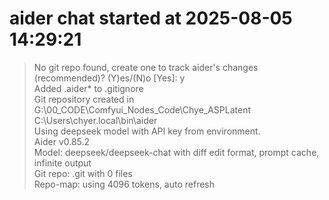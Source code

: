 
# aider chat started at 2025-08-05 14:29:21

> No git repo found, create one to track aider's changes (recommended)? (Y)es/(N)o [Yes]: y  
> Added .aider* to .gitignore  
> Git repository created in G:\00_CODE\Comfyui_Nodes_Code\Chye_ASPLatent  
> C:\Users\chyer\.local\bin\aider  
> Using deepseek model with API key from environment.  
> Aider v0.85.2  
> Model: deepseek/deepseek-chat with diff edit format, prompt cache, infinite output  
> Git repo: .git with 0 files  
> Repo-map: using 4096 tokens, auto refresh  
